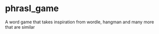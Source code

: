 # phrasl_game
A word game that takes inspiration from wordle, hangman and many more that are similar

